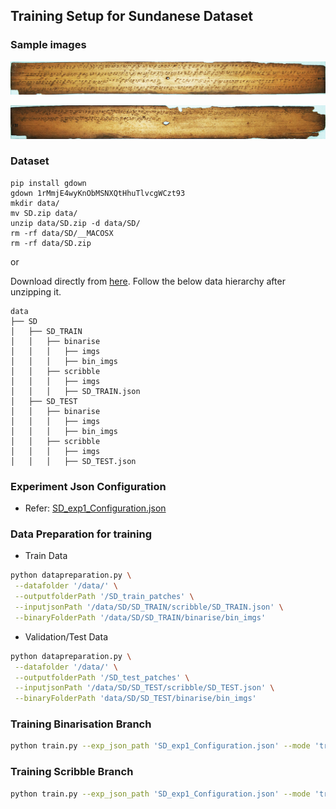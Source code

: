 ## Training Setup for Sundanese Dataset

### Sample images
![Sample sundanese 1](../readme_imgs/CB-3-18-90-7.jpg)

![Sample sundanese 2](../readme_imgs/CB-3-18-90-12.jpg)

### Dataset
```
pip install gdown
gdown 1rMmjE4wyKnObMSNXQtHhuTlvcgWCzt93
mkdir data/
mv SD.zip data/
unzip data/SD.zip -d data/SD/ 
rm -rf data/SD/__MACOSX 
rm -rf data/SD.zip
```

or 

Download directly from [here](https://drive.google.com/file/d/1rMmjE4wyKnObMSNXQtHhuTlvcgWCzt93/view?usp=drive_link). Follow the below data hierarchy after unzipping it.

```
data
├── SD
│   ├── SD_TRAIN
│   │   ├── binarise
│   │   │   ├── imgs
│   │   │   ├── bin_imgs
│   │   ├── scribble
│   │   │   ├── imgs
│   │   │   ├── SD_TRAIN.json
│   ├── SD_TEST
│   │   ├── binarise
│   │   │   ├── imgs
│   │   │   ├── bin_imgs
│   │   ├── scribble
│   │   │   ├── imgs
│   │   │   ├── SD_TEST.json

```

### Experiment Json Configuration
- Refer: [SD_exp1_Configuration.json](../SD_exp1_Configuration.json)

### Data Preparation for training
- Train Data
```bash
python datapreparation.py \
 --datafolder '/data/' \
 --outputfolderPath '/SD_train_patches' \
 --inputjsonPath '/data/SD/SD_TRAIN/scribble/SD_TRAIN.json' \
 --binaryFolderPath '/data/SD/SD_TRAIN/binarise/bin_imgs'
```
- Validation/Test Data
```bash
python datapreparation.py \
 --datafolder '/data/' \
 --outputfolderPath '/SD_test_patches' \
 --inputjsonPath '/data/SD/SD_TEST/scribble/SD_TEST.json' \
 --binaryFolderPath 'data/SD/SD_TEST/binarise/bin_imgs'
```

### Training Binarisation Branch
```bash
python train.py --exp_json_path 'SD_exp1_Configuration.json' --mode 'train' --train_binary
```

### Training Scribble Branch
```bash
python train.py --exp_json_path 'SD_exp1_Configuration.json' --mode 'train' --train_scribble
```
